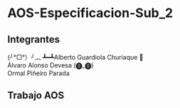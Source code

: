 <h1>AOS-Especificacion-Sub_2</h1>

<h2>Integrantes</h2>
<p>(╯°□°）╯︵ ┻━┻Alberto Guardiola Churiaque 🧩<br>Álvaro Alonso Devesa (⓿_⓿)<br>Ormal Piñeiro Parada</p>

<h2>Trabajo AOS</h2>

